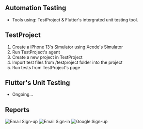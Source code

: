 ## Automation Testing
- Tools using: TestProject & Flutter's intergrated unit testing tool.

## TestProject 
1. Create a iPhone 13's Simulator using Xcode's Simulator
2. Run TestProject's agent
3. Create a new project in TestProject
4. Import test files from /testproject folder into the project
5. Run tests from TestProject's page

## Flutter's Unit Testing
- Ongoing...

## Reports
![Email Sign-up](../reports/email-sign-up.png?raw=true "Email Sign-up")
![Email Sign-in](/reports/email-sign-in.png?raw=true "Email Sign-in")
![Google Sign-up](/reports/email-sign-up.png?raw=true "Google Sign-up")
